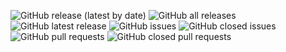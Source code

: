 

![GitHub release (latest by date)](https://img.shields.io/github/v/release/Jamf-Concepts/<repo_name>?display_name=tag) 
![GitHub all releases](https://img.shields.io/github/downloads/Jamf-Concepts/<repo_name>/total) ![GitHub latest release](https://img.shields.io/github/downloads/Jamf-Concepts/<repo_name>/latest/total)
![GitHub issues](https://img.shields.io/github/issues-raw/Jamf-Concepts/<repo_name>) ![GitHub closed issues](https://img.shields.io/github/issues-closed-raw/Jamf-Concepts/<repo_name>) 
![GitHub pull requests](https://img.shields.io/github/issues-pr-raw/Jamf-Concepts/<repo_name>) ![GitHub closed pull requests](https://img.shields.io/github/issues-pr-closed-raw/Jamf-Concepts/<repo_name>)